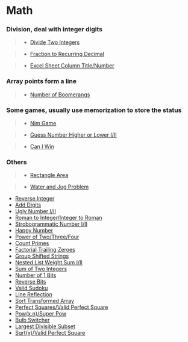 # Math

### Division, deal with integer digits

> * [Divide Two Integers](divide_two_integers.md)

> * [Fraction to Recurring Decimal](fraction_to_recurring_decimal.md)

> * [Excel Sheet Column Title/Number](excel_sheet_column_title.md)

### Array points form a line

> * [Number of Boomerangs](number_of_boomerangs.md)

### Some games, usually use memorization to store the status

> * [Nim Game](nim_game.md)

> * [Guess Number Higher or Lower I/II](guess_number_higher_or_lower.md)

> * [Can I Win](can_i_win.md)

### Others

> * [Rectangle Area](rectangle_area.md)

> * [Water and Jug Problem](water_and_jug_problem.md)

 * [Reverse Integer](reverse_integer.md)
 * [Add Digits](add_digits.md)
 * [Ugly Number I/II](ugly_number.md)
 * [Roman to Integer/Integer to Roman](roman_to_integer.md)
 * [Strobogrammatic Number I/II](strobogrammatic_number.md)
 * [Happy Number](happy_number.md)
 * [Power of Two/Three/Four](power_of_two.md)
 * [Count Primes](count_primes.md)
 * [Factorial Trailing Zeroes](factorial_trailing_zeroes.md)
 * [Group Shifted Strings](group_shifted_strings.md)
 * [Nested List Weight Sum I/II](nested_list_weight_sum.md)
 * [Sum of Two Integers](sum_of_two_integers.md)
 * [Number of 1 Bits](number_of_1_bits.md)
 * [Reverse Bits](reverse_bits.md)
 * [Valid Sudoku](valid_sudoku.md)
 * [Line Reflection](line_reflection.md)
 * [Sort Transformed Array](sort_transformed_array.md)
 * [Perfect Squares/Valid Perfect Square](perfect_squares.md)
 * [Pow(x,n)/Super Pow](pow_x_n.md)
 * [Bulb Switcher](bulb_switcher.md)
 * [Largest Divisible Subset](largest_divisible_subset.md)
 * [Sqrt(x)/Valid Perfect Square](sqrt_x.md)
